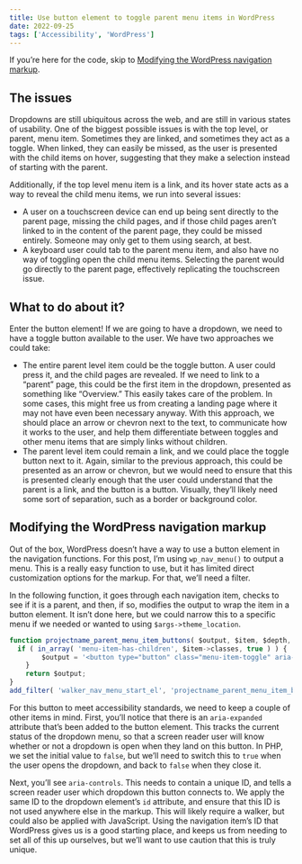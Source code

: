 ```yaml
---
title: Use button element to toggle parent menu items in WordPress
date: 2022-09-25
tags: ['Accessibility', 'WordPress']
---
```


If you’re here for the code, skip to [Modifying the WordPress navigation markup](#modifying-the-wordpress-navigation-markup).

## The issues

Dropdowns are still ubiquitous across the web, and are still in various states of usability. One of the biggest possible issues is with the top level, or parent, menu item. Sometimes they are linked, and sometimes they act as a toggle. When linked, they can easily be missed, as the user is presented with the child items on hover, suggesting that they make a selection instead of starting with the parent.

Additionally, if the top level menu item is a link, and its hover state acts as a way to reveal the child menu items, we run into several issues:

- A user on a touchscreen device can end up being sent directly to the parent page, missing the child pages, and if those child pages aren’t linked to in the content of the parent page, they could be missed entirely. Someone may only get to them using search, at best.
- A keyboard user could tab to the parent menu item, and also have no way of toggling open the child menu items. Selecting the parent would go directly to the parent page, effectively replicating the touchscreen issue.

## What to do about it?

Enter the button element! If we are going to have a dropdown, we need to have a toggle button available to the user. We have two approaches we could take:

- The entire parent level item could be the toggle button. A user could press it, and the child pages are revealed. If we need to link to a “parent” page, this could be the first item in the dropdown, presented as something like “Overview.” This easily takes care of the problem. In some cases, this might free us from creating a landing page where it may not have even been necessary anyway. With this approach, we should place an arrow or chevron next to the text, to communicate how it works to the user, and help them differentiate between toggles and other menu items that are simply links without children.
- The parent level item could remain a link, and we could place the toggle button next to it. Again, similar to the previous approach, this could be presented as an arrow or chevron, but we would need to ensure that this is presented clearly enough that the user could understand that the parent is a link, and the button is a button. Visually, they’ll likely need some sort of separation, such as a border or background color.

## Modifying the WordPress navigation markup

Out of the box, WordPress doesn’t have a way to use a button element in the navigation functions. For this post, I’m using `wp_nav_menu()` to output a menu. This is a really easy function to use, but it has limited direct customization options for the markup. For that, we’ll need a filter.

In the following function, it goes through each navigation item, checks to see if it is a parent, and then, if so, modifies the output to wrap the item in a button element. It isn’t done here, but we could narrow this to a specific menu if we needed or wanted to using `$args->theme_location`.

```js
function projectname_parent_menu_item_buttons( $output, $item, $depth, $args ) {
  if ( in_array( 'menu-item-has-children', $item->classes, true ) ) {
		$output = '<button type="button" class="menu-item-toggle" aria-expanded="false" aria-controls="sub-menu-' . $item->ID . '">' . $item->title . '</button>';
	}
	return $output;
}
add_filter( 'walker_nav_menu_start_el', 'projectname_parent_menu_item_buttons', 10, 4 );
```

For this button to meet accessibility standards, we need to keep a couple of other items in mind. First, you’ll notice that there is an `aria-expanded` attribute that’s been added to the button element. This tracks the current status of the dropdown menu, so that a screen reader user will know whether or not a dropdown is open when they land on this button. In PHP, we set the initial value to `false`, but we’ll need to switch this to `true` when the user opens the dropdown, and back to `false` when they close it.

Next, you’ll see `aria-controls`. This needs to contain a unique ID, and tells a screen reader user which dropdown this button connects to. We apply the same ID to the dropdown element’s `id` attribute, and ensure that this ID is not used anywhere else in the markup. This will likely require a walker, but could also be applied with JavaScript. Using the navigation item’s ID that WordPress gives us is a good starting place, and keeps us from needing to set all of this up ourselves, but we’ll want to use caution that this is truly unique.